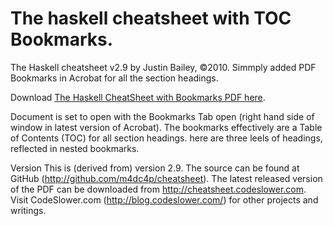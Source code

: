 # The haskell cheatsheet with TOC Bookmarks.
The Haskell cheatsheet v2.9 by Justin Bailey, ©2010. Simmply added PDF Bookmarks in Acrobat 
for all the section headings. 

Download [The Haskell CheatSheet with Bookmarks PDF here](https://github.com/aleith/cheatsheet/blob/main/The%20Haskell%20CheatSheet%20with%20Bookmarks.pdf). 

Document is set to open with the Bookmarks Tab open (right hand side of window in latest version of Acrobat).
The bookmarks effectively are a Table of Contents (TOC) for all section headings. here are three leels of headings, 
reflected in nested bookmarks.

Version
This is (derived from) version 2.9. The source can be found at GitHub (http://github.com/m4dc4p/cheatsheet).
The latest released version of the PDF can be downloaded from http://cheatsheet.codeslower.com. 
Visit CodeSlower.com (http://blog.codeslower.com/) for other projects and writings.
